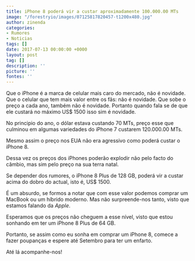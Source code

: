 ```yaml
---
title: iPhone 8 poderá vir a custar aproximadamente 100.000.00 MTs
image: "/forestryio/images/07125817820457-t1200x480.jpg"
author: zinenda
categories:
- Rumores
- Noticias
tags: []
date: 2017-07-13 00:00:00 +0000
layout: post
tag: []
description: ''
picture: ''
fontes: ''
---
```



Que o iPhone é a marca de celular mais caro do mercado, não é novidade. Que o celular que tem mais valor entre os fãs: não é novidade. Que sobe o preço a cada ano, também não é novidade. Portanto quando fala se de que ele custará no máximo US$ 1500 isso sim é novidade.

No principio do ano, o dólar estava custando 70 MTs, preço esse que culminou em algumas variedades do iPhone 7 custarem 120.000.00 MTs.

Mesmo assim o preço nos EUA não era agressivo como poderá custar o iPhone 8.

Dessa vez os preços dos iPhones poderão explodir não pelo facto do câmbio, mas sim pelo preço na sua terra natal.

Se depender dos rumores, o iPhone 8 Plus de 128 GB, poderá vir a custar acima do dobro do actual, isto é, US$ 1500.

É um absurdo, se formos a notar que com esse valor podemos comprar um MacBook ou um híbrido moderno. Mas não surpreende-nos tanto, visto que estamos falando da *Apple*.

Esperamos que os preços não cheguem a esse nível, visto que estou sonhando em ter um iPhone 8 Plus de 64 GB.

Portanto, se assim como eu sonha em comprar um iPhone 8, comece a fazer poupanças e espere até Setembro para ter um enfarto.

Até lá acompanhe-nos!
